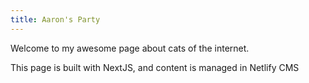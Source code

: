 ```yaml
---
title: Aaron's Party
---
```


Welcome to my awesome page about cats of the internet.

This page is built with NextJS, and content is managed in Netlify CMS
